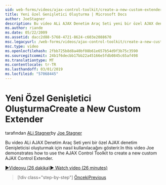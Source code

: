 ```yaml
---
uid: web-forms/videos/ajax-control-toolkit/create-a-new-custom-extender
title: Yeni özel Genişletici Oluşturma | Microsoft Docs
author: JoeStagner
description: Bu video ALi AJAX Denetim Araç Seti yeni bir özel AJAX denetim Genişleticisi oluşturmak için nasıl kullanılacağını gösterir.
ms.author: riande
ms.date: 05/22/2009
ms.assetid: dacc2d88-5768-4721-8624-c603e2088670
msc.legacyurl: /web-forms/videos/ajax-control-toolkit/create-a-new-custom-extender
msc.type: video
ms.openlocfilehash: 2fbb725b8d8a40bf08b61e657b54d9f3b75c3590
ms.sourcegitcommit: 24b1f6decbb17bb22a45166e5fdb0845c65af498
ms.translationtype: MT
ms.contentlocale: tr-TR
ms.lasthandoff: 03/01/2019
ms.locfileid: "57068445"
---
```

<a name="create-a-new-custom-extender"></a><span data-ttu-id="c7fb5-103">Yeni Özel Genişletici Oluşturma</span><span class="sxs-lookup"><span data-stu-id="c7fb5-103">Create a New Custom Extender</span></span>
====================
<span data-ttu-id="c7fb5-104">tarafından [ALi Stagner](https://github.com/JoeStagner)</span><span class="sxs-lookup"><span data-stu-id="c7fb5-104">by [Joe Stagner](https://github.com/JoeStagner)</span></span>

<span data-ttu-id="c7fb5-105">Bu video ALi AJAX Denetim Araç Seti yeni bir özel AJAX denetim Genişleticisi oluşturmak için nasıl kullanılacağını gösterir.</span><span class="sxs-lookup"><span data-stu-id="c7fb5-105">In this video Joe demonstrates how to use the AJAX Control Toolkit to create a new custom AJAX Control Extender.</span></span>

[<span data-ttu-id="c7fb5-106">&#9654;Videoyu (26 dakika)</span><span class="sxs-lookup"><span data-stu-id="c7fb5-106">&#9654; Watch video (26 minutes)</span></span>](https://channel9.msdn.com/Blogs/ASP-NET-Site-Videos/create-a-new-custom-extender)

> [!div class="step-by-step"]
> [<span data-ttu-id="c7fb5-107">Önceki</span><span class="sxs-lookup"><span data-stu-id="c7fb5-107">Previous</span></span>](editor-control-custom.md)
